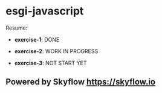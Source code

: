 # esgi-javascript

Resume:

  - **exercise-1**: DONE

  - **exercise-2**: WORK IN PROGRESS

  - **exercise-3**: NOT START YET 

## Powered by Skyflow https://skyflow.io